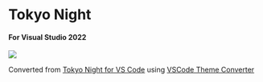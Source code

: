 # Tokyo Night
#### For Visual Studio 2022

![](https://screen.sbs/i/ol3ozseo.png)

Converted from [Tokyo Night for VS Code](https://github.com/enkia/tokyo-night-vscode-theme) using [VSCode Theme Converter](https://marketplace.visualstudio.com/items?itemName=MadsKristensen.VSCodeThemeConverter)